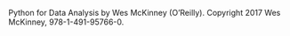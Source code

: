 Python for Data Analysis by Wes McKinney (O’Reilly). Copyright 2017 Wes McKinney, 978-1-491-95766-0.